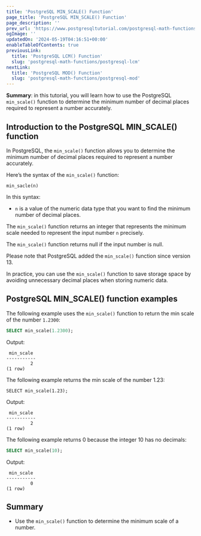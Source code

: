 ```yaml
---
title: 'PostgreSQL MIN_SCALE() Function'
page_title: 'PostgreSQL MIN_SCALE() Function'
page_description: ''
prev_url: 'https://www.postgresqltutorial.com/postgresql-math-functions/postgresql-min_scale/'
ogImage: ''
updatedOn: '2024-05-19T04:16:51+00:00'
enableTableOfContents: true
previousLink:
  title: 'PostgreSQL LCM() Function'
  slug: 'postgresql-math-functions/postgresql-lcm'
nextLink:
  title: 'PostgreSQL MOD() Function'
  slug: 'postgresql-math-functions/postgresql-mod'
---
```


**Summary**: in this tutorial, you will learn how to use the PostgreSQL `min_scale()` function to determine the minimum number of decimal places required to represent a number accurately.

## Introduction to the PostgreSQL MIN_SCALE() function

In PostgreSQL, the `min_scale()` function allows you to determine the minimum number of decimal places required to represent a number accurately.

Here’s the syntax of the `min_scale()` function:

```sqlsql
min_sacle(n)
```

In this syntax:

- `n` is a value of the numeric data type that you want to find the minimum number of decimal places.

The `min_scale()` function returns an integer that represents the minimum scale needed to represent the input number `n` precisely.

The `min_scale()` function returns null if the input number is null.

Please note that PostgreSQL added the `min_scale()` function since version 13\.

In practice, you can use the `min_scale()` function to save storage space by avoiding unnecessary decimal places when storing numeric data.

## PostgreSQL MIN_SCALE() function examples

The following example uses the `min_scale()` function to return the min scale of the number `1.2300`:

```sql
SELECT min_scale(1.2300);
```

Output:

```text
 min_scale
-----------
         2
(1 row)
```

The following example returns the min scale of the number 1\.23:

```
SELECT min_scale(1.23);
```

Output:

```plaintext
 min_scale
-----------
         2
(1 row)
```

The following example returns 0 because the integer 10 has no decimals:

```sql
SELECT min_scale(10);
```

Output:

```plaintext
 min_scale
-----------
         0
(1 row)
```

## Summary

- Use the `min_scale()` function to determine the minimum scale of a number.
